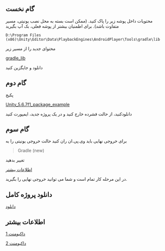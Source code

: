 ## گام نخست
 محتویات داخل پوشه زیر را پاک کنید. (ممکن است بسته به محل نصب یونیتی، مسیر متفاوت باشد). برای اطمنیان بیشتر از پوشه فعلی، بک آپ بگیرید
 
    D:\Program Files (x86)\Unity\Editor\Data\PlaybackEngines\AndroidPlayer\Tools\gradle\lib

 محتوای جدید را از مسیر زیر  
 
  [gradle_lib](https://github.com/cheshmak/UNITY/tree/main/1.4.5/exmples/Unity%205.6.7f1/gradle_lib)
 
دانلود و جایگزین کنید


## گام دوم
 پکیج

[Unity_5.6.7f1_package_example](https://github.com/cheshmak/UNITY/blob/main/1.4.5/exmples/Unity%205.6.7f1/method%201/Unity_5.6.7f1_package_example.zip)

دانلودکنید، از حالت فشرده خارج کنید و در یک پروژه جدید، ایمپورت کنید

## گام سوم
برای خروجی نهایی باید وی.پی.ان ران کنید
حالت خروجی یونیتی را به

> Gradle (new)

تغییر بدهید

[اطلاعات بیشتر](https://docs.unity3d.com/560/Documentation/Manual/android-gradle-overview.html)

در این مرحله کار تمام است و شما می توانید خروجی نهایی را بگیرید. 

## دانلود پروژه کامل

[دانلود](https://github.com/cheshmak/UNITY/blob/main/1.4.5/exmples/Unity%205.6.7f1/method%201/unity_5.6_full_project_example.rar)

## اطلاعات بیشتر

[داکیومنت 1](https://www.cheshmak.me/docs/unity/)

[داکیومنت 2](https://www.cheshmak.me/docs/%DB%8C%D9%88%D9%86%DB%8C%D8%AA%DB%8C/)

